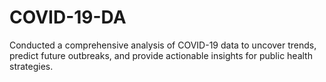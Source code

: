 # COVID-19-DA
Conducted a comprehensive analysis of COVID-19 data to uncover trends, predict future outbreaks, and provide actionable insights for public health strategies.
